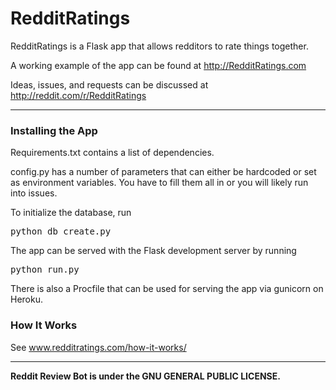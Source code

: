 <h1>RedditRatings</h1>

RedditRatings is a Flask app that allows redditors to rate things together.

A working example of the app can be found at http://RedditRatings.com

Ideas, issues, and requests can be discussed at http://reddit.com/r/RedditRatings

<hr />

<h3>Installing the App</h3>

Requirements.txt contains a list of dependencies.

config.py has a number of parameters that can either be hardcoded or set as environment variables. You have to fill them all in or you will likely run into issues.

To initialize the database, run

<pre>python db_create.py</pre>

The app can be served with the Flask development server by running

<pre>python run.py</pre>

There is also a Procfile that can be used for serving the app via gunicorn on Heroku.

<h3>How It Works</h3>

See www.redditratings.com/how-it-works/

<hr />

<strong>Reddit Review Bot is under the GNU GENERAL PUBLIC LICENSE.</strong>
